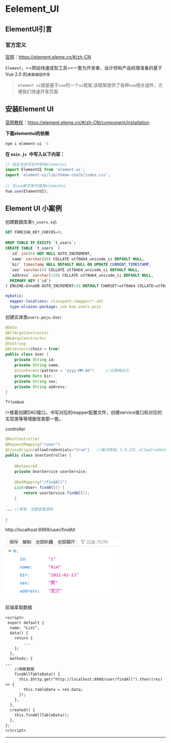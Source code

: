 # Eelement_UI

## ElementUI引言

### 官方定义

[官网](https://element.eleme.cn/#/zh-CN)：https://element.eleme.cn/#/zh-CN

`Element`，==网站快速成型工具==一套为开发者、设计师和产品经理准备的基于 Vue 2.0 的`桌面端组件库`

>   `element ui`就是基于`vue`的一个`ui`框架,该框架提供了各种`vue`相关组件，方便我们快速开发页面

## 安装Element UI

[官网教程](https://element.eleme.cn/#/zh-CN/component/installation)：https://element.eleme.cn/#/zh-CN/component/installation

**下载elementui的依赖**

```bash
npm i element-ui -S
```

**在 `main.js `中写入以下内容：**

```js
// 指定当前项目中使用elementui
import ElementUI from 'element-ui';
import 'element-ui/lib/theme-chalk/index.css';

// 在vue脚手架中使用elementui
Vue.use(ElementUI);
```



## Element UI 小案例



创建数据库表`t_users.sql`

```sql
SET FOREIGN_KEY_CHECKS=0;

DROP TABLE IF EXISTS `t_users`;
CREATE TABLE `t_users` (
  `id` int(6) NOT NULL AUTO_INCREMENT,
  `name` varchar(80) COLLATE utf8mb4_unicode_ci DEFAULT NULL,
  `bir` timestamp NULL DEFAULT NULL ON UPDATE CURRENT_TIMESTAMP,
  `sex` varchar(4) COLLATE utf8mb4_unicode_ci DEFAULT NULL,
  `address` varchar(120) COLLATE utf8mb4_unicode_ci DEFAULT NULL,
  PRIMARY KEY (`id`)
) ENGINE=InnoDB AUTO_INCREMENT=38 DEFAULT CHARSET=utf8mb4 COLLATE=utf8mb4_unicode_ci;
```



```yaml
mybatis:
  mapper-locations: classpath:/mapper/*.xml
  type-aliases-package: ink.bzm.users.pojo
```



创建实体类`users.pojo.User`

```java
@Data
@AllArgsConstructor
@NoArgsConstructor
@ToString
@Accessors(chain = true)
public class User {
    private String id;
    private String name;
    @JsonFormat(pattern = "yyyy-MM-dd")     //日期格式化
    private Date bir;
    private String sex;
    private String address;
}
```

?>`lombok`



!>接着创建DAO接口，书写对应的mapper配置文件，创建service接口和对应的实现类等等增删改查那一套。



controller

```java
@RestController
@RequestMapping("/user")
@CrossOrigin(allowCredentials="true")   //解决跨域，5.0.2后，allowCredentials默认为false了
public class UserController {

    @Autowired
    private UserService userService;

    @GetMapping("/findAll")
    List<User> findAll() {
        return userService.findAll();
    }

... //等等，完整查看源码

}
```



http://localhost:8989/user/findAll

![image-20210223122311658](media/Eelement_UI.assets/image-20210223122311658.png)



前端拿取数据

```vue
<script>
 export default {
  name: "List",
  data() {
    return {
        ...
    };
  },
  methods: {
,,,
    //刷新数据
    findAllTableData() {
      this.$http.get("http://localhost:8989/user/findAll").then((res) => {
        this.tableData = res.data;
      });
    },
  },
  created() {
    this.findAllTableData();
  },
};
</script>
```



---


